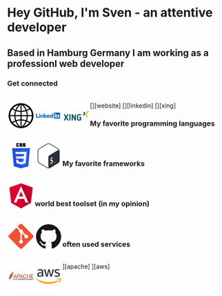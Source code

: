# Hey GitHub, I'm Sven - an attentive developer

## Based in Hamburg Germany I am working as a professionl web developer

### Get connected
<br />
[<img align="left" alt="Website" width="64px" src="https://github.com/attentiveDev/attentiveDev/blob/main/images/website.png?raw=true" />][website]
[<img align="left" alt="Linkedin" width="64px" src="https://github.com/attentiveDev/attentiveDev/blob/main/images/linkedin.png?raw=true" />][linkedin]
[<img align="left" alt="Xing" width="64px" src="https://github.com/attentiveDev/attentiveDev/blob/main/images/xing.png?raw=true" />][xing]
<br />

### My favorite programming languages
<br />
<img align="left" alt="CSS3" width="64px" src="https://github.com/attentiveDev/attentiveDev/blob/main/images/css3.png?raw=true" />
<img align="left" alt="Bash" width="64px" src="https://github.com/attentiveDev/attentiveDev/blob/main/images/bash.png?raw=true" />
<br />

### My favorite frameworks
<br />
<img align="left" alt="Angular" width="64px" src="https://github.com/attentiveDev/attentiveDev/blob/main/images/angular.png?raw=true" />
<br />

### world best toolset (in my opinion)
<br />
<img align="left" alt="GIT" width="64px" src="https://github.com/attentiveDev/attentiveDev/blob/main/images/git.png?raw=true" />
<img align="left" alt="GitHub" width="64px" src="https://github.com/attentiveDev/attentiveDev/blob/main/images/github.png?raw=true" />
<br />

### often used services
<br />
<img align="left" alt="Apache HTTP Server" width="64px" src="https://github.com/attentiveDev/attentiveDev/blob/main/images/apache_http.png?raw=true" />][apache]
<img align="left" alt="Amazon Web Service" width="64px" src="https://github.com/attentiveDev/attentiveDev/blob/main/images/aws.png?raw=true" />][aws]

[linkedin]: https://de.linkedin.com/in/sven-sonntag-hh
[website]: https://www.solution-developer
[xing]: https://www.xing.com/profile/Sven_Sonntag5
